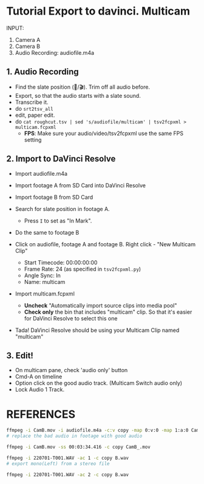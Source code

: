 # Tutorial Export to davinci. Multicam

INPUT:
 1. Camera A
 2. Camera B
 3. Audio Recording: audiofile.m4a

## 1. Audio Recording

 - Find the slate position (👏/🎬). Trim off all audio before. 
 - Export, so that the audio starts with a slate sound. 
 - Transcribe it.
 - do `srt2tsv_all`
 - edit, paper edit.
 - do `cat roughcut.tsv | sed 's/audiofile/multicam' | tsv2fcpxml > multicam.fcpxml `
   - **FPS**: Make sure your audio/video/tsv2fcpxml use the same FPS setting

## 2. Import to DaVinci Resolve
 - Import audiofile.m4a
 - Import footage A from SD Card into DaVinci Resolve
 - Import footage B from SD Card 

 - Search for slate position in footage A. 
   - Press `I` to set as "In Mark". 
 - Do the same to footage B
 - Click on audiofile, footage A and footage B. Right click - "New Multicam Clip"
   - Start Timecode: 00:00:00:00
   - Frame Rate: 24 (as specified in `tsv2fcpxml.py`)
   - Angle Sync: In
   - Name: multicam

 - Import multicam.fcpxml
   - **Uncheck** "Automatically import source clips into media pool"
   - **Check only** the bin that includes "multicam" clip. So that it's easier for DaVinci Resolve to select this one
 - Tada! DaVinci Resolve should be using your Multicam Clip named "multicam"

## 3. Edit!
 - On multicam pane, check 'audio only' button
 - Cmd-A on timeline
 - Option click on the good audio track. (Multicam Switch audio only)
 - Lock Audio 1 Track. 


# REFERENCES

```bash
ffmpeg -i CamB.mov -i audiofile.m4a -c:v copy -map 0:v:0 -map 1:a:0 CamB.mp4 
# replace the bad audio in footage with good audio

ffmpeg -i CamB.mov -ss 00:03:34.416 -c copy CamB_.mov

ffmpeg -i 220701-T001.WAV -ac 1 -c copy B.wav
# export mono(Left) from a stereo file

ffmpeg -i 220701-T001.WAV -ac 2 -c copy B.wav
```
